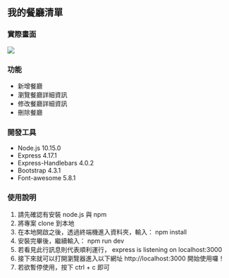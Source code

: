 <h2>我的餐廳清單</h2>
<h3>實際畫面</h3>
<img src="https://user-images.githubusercontent.com/103364394/187954741-b8ad74b6-6b29-4882-a170-be0cf4412aaf.png">

<h3>功能</h3>
<ul>
<li>新增餐廳<br>
<li>瀏覽餐廳詳細資訊<br>
<li>修改餐廳詳細資訊<br>
<li>刪除餐廳<br>
</ul>

<h3>開發工具</h3>
<ul>
<li>Node.js 10.15.0<br>
<li>Express 4.17.1<br>
<li>Express-Handlebars 4.0.2<br>
<li>Bootstrap 4.3.1<br>
<li>Font-awesome 5.8.1<br>
</ul>

<h3>使用說明</h3>
<ol>
<li>請先確認有安裝 node.js 與 npm</li>

<li>將專案 clone 到本地</li>

<li>在本地開啟之後，透過終端機進入資料夾，輸入： npm install</li>

<li>安裝完畢後，繼續輸入： npm run dev</li>

<li>若看見此行訊息則代表順利運行， express is listening on localhost:3000</li>

<li>接下來就可以打開瀏覽器進入以下網址 http://localhost:3000 開始使用囉！</li>

<li>若欲暫停使用，按下 ctrl + c 即可</li>
<ol>
